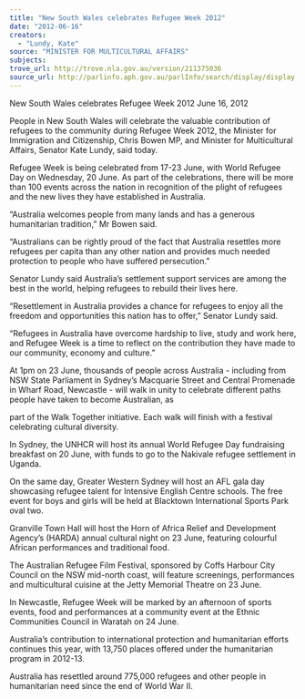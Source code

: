 ```yaml
---
title: "New South Wales celebrates Refugee Week 2012"
date: "2012-06-16"
creators:
  - "Lundy, Kate"
source: "MINISTER FOR MULTICULTURAL AFFAIRS"
subjects:
trove_url: http://trove.nla.gov.au/version/211375036
source_url: http://parlinfo.aph.gov.au/parlInfo/search/display/display.w3p;query=Id%3A%22media/pressrel/2134856%22
---
```


 

 

 New South Wales celebrates Refugee Week 2012  June 16, 2012  

 People in New South Wales will celebrate the valuable contribution of refugees to the  community during Refugee Week 2012, the Minister for Immigration and Citizenship, Chris  Bowen MP, and Minister for Multicultural Affairs, Senator Kate Lundy, said today. 

 Refugee Week is being celebrated from 17-23 June, with World Refugee Day on Wednesday,  20 June. As part of the celebrations, there will be more than 100 events across the nation in  recognition of the plight of refugees and the new lives they have established in Australia. 

 “Australia welcomes people from many lands and has a generous humanitarian tradition,” Mr  Bowen said. 

 “Australians can be rightly proud of the fact that Australia resettles more refugees per capita  than any other nation and provides much needed protection to people who have suffered  persecution.” 

 Senator Lundy said Australia’s settlement support services are among the best in the world,  helping refugees to rebuild their lives here. 

 “Resettlement in Australia provides a chance for refugees to enjoy all the freedom and  opportunities this nation has to offer,” Senator Lundy said. 

 “Refugees in Australia have overcome hardship to live, study and work here, and Refugee  Week is a time to reflect on the contribution they have made to our community, economy and  culture.” 

 At 1pm on 23 June, thousands of people across Australia - including from NSW State  Parliament in Sydney’s Macquarie Street and Central Promenade in Wharf Road, Newcastle  - will walk in unity to celebrate different paths people have taken to become Australian, as 

 part of the Walk Together initiative. Each walk will finish with a festival celebrating cultural  diversity. 

 In Sydney, the UNHCR will host its annual World Refugee Day fundraising breakfast on 20  June, with funds to go to the Nakivale refugee settlement in Uganda. 

 On the same day, Greater Western Sydney will host an AFL gala day showcasing refugee  talent for Intensive English Centre schools. The free event for boys and girls will be held at  Blacktown International Sports Park oval two. 

 Granville Town Hall will host the Horn of Africa Relief and Development Agency’s  (HARDA) annual cultural night on 23 June, featuring colourful African performances and  traditional food. 

 The Australian Refugee Film Festival, sponsored by Coffs Harbour City Council on the NSW  mid-north coast, will feature screenings, performances and multicultural cuisine at the Jetty  Memorial Theatre on 23 June. 

 In Newcastle, Refugee Week will be marked by an afternoon of sports events, food and  performances at a community event at the Ethnic Communities Council in Waratah on 24  June. 

 Australia’s contribution to international protection and humanitarian efforts continues this  year, with 13,750 places offered under the humanitarian program in 2012-13. 

 Australia has resettled around 775,000 refugees and other people in humanitarian need since  the end of World War II. 

 

